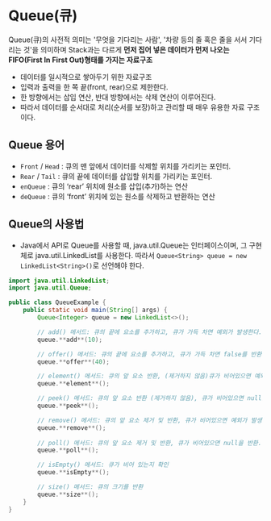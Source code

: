 # Queue(큐)

Queue(큐)의 사전적 의미는 '무엇을 기다리는 사람', '차량 등의 줄 혹은 줄을 서서 기다리는 것'을 의미하며 Stack과는 다르게 **먼저 집어 넣은 데이터가 먼저 나오는 FIFO(First In First Out)형태를 가지는 자료구조**
- 데이터를 일시적으로 쌓아두기 위한 자료구조
- 입력과 출력을 한 쪽 끝(front, rear)으로 제한한다.
- 한 방향에서는 삽입 연산, 반대 방향에서는 삭제 연산이 이루어진다.
- 따라서 데이터를 순서대로 처리(순서를 보장)하고 관리할 때 매우 유용한 자료 구조이다.

## Queue 용어

- `Front` / `Head` : 큐의 맨 앞에서 데이터를 삭제할 위치를 가리키는 포인터.
- `Rear` / `Tail` : 큐의 끝에 데이터를 삽입할 위치를 가리키는 포인터.
- `enQueue` : 큐의 ‘rear’ 위치에 원소를 삽입(추가)하는 연산
- `deQueue` : 큐의 ‘front’ 위치에 있는 원소를 삭제하고 반환하는 연산

## Queue의 사용법

- Java에서 API로 Queue를 사용할 때, java.util.Queue는 인터페이스이며, 그 구현체로 java.util.LinkedList를 사용한다. 따라서 `Queue<String> queue = new LinkedList<String>()`로 선언해야 한다.

```java
import java.util.LinkedList;
import java.util.Queue;

public class QueueExample {
    public static void main(String[] args) {
        Queue<Integer> queue = new LinkedList<>();

        // add() 메서드: 큐의 끝에 요소를 추가하고, 큐가 가득 차면 예외가 발생한다.
        queue.**add**(10);

        // offer() 메서드: 큐의 끝에 요소를 추가하고, 큐가 가득 차면 false를 반환.
        queue.**offer**(40);

        // element() 메서드: 큐의 앞 요소 반환, (제거하지 않음)큐가 비어있으면 예외가 발생.
        queue.**element**();

        // peek() 메서드: 큐의 앞 요소 반환 (제거하지 않음), 큐가 비어있으면 null을 반환.
        queue.**peek**();

        // remove() 메서드: 큐의 앞 요소 제거 및 반환, 큐가 비어있으면 예외가 발생.
        queue.**remove**();
      
        // poll() 메서드: 큐의 앞 요소 제거 및 반환, 큐가 비어있으면 null을 반환.
        queue.**poll**();

        // isEmpty() 메서드: 큐가 비어 있는지 확인
        queue.**isEmpty**();

        // size() 메서드: 큐의 크기를 반환
        queue.**size**();
    }
}
```
